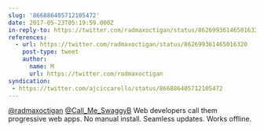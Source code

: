 ```yaml
---
slug: '866886405712105472'
date: 2017-05-23T05:19:59.000Z
in-reply-to: https://twitter.com/radmaxoctigan/status/862699361465016320
references:
  - url: https://twitter.com/radmaxoctigan/status/862699361465016320
    post-type: tweet
    author:
      name: M
      url: https://twitter.com/radmaxoctigan
syndication:
 - https://twitter.com/ajciccarello/status/866886405712105472
---
```


[@radmaxoctigan](https://twitter.com/radmaxoctigan) [@Call_Me_SwaggyB](https://twitter.com/Call_Me_SwaggyB) Web developers call them progressive web apps. No manual install. Seamless updates. Works offline.
